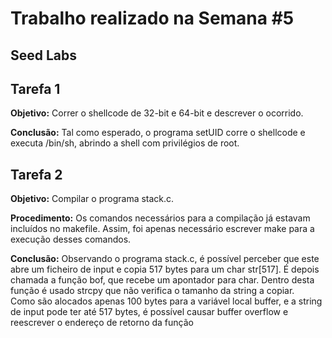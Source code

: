 # Trabalho realizado na Semana #5

## **Seed Labs**

## Tarefa 1
**Objetivo:** Correr o shellcode de 32-bit e 64-bit e descrever o ocorrido.

**Conclusão:** Tal como esperado, o programa setUID corre o shellcode e executa /bin/sh, abrindo a shell com privilégios de root.

## Tarefa 2
**Objetivo:** Compilar o programa stack.c.

**Procedimento:** Os comandos necessários para a compilação já estavam incluídos no makefile. Assim, foi apenas necessário escrever make para a execução desses comandos.

**Conclusão:** Observando o programa stack.c, é possível perceber que este abre um ficheiro de input e copia 517 bytes para um char str[517]. É depois chamada a função bof, que recebe um apontador para char. Dentro desta função é usado strcpy que não verifica o tamanho da string a copiar. <br>
Como são alocados apenas 100 bytes para a variável local buffer, e a string de input pode ter até 517 bytes, é possível causar buffer overflow e reescrever o endereço de retorno da função
